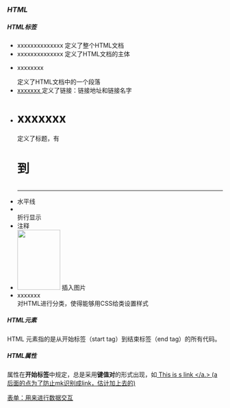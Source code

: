 ### *HTML*



#####  *HTML标签*

- <html> xxxxxxxxxxxxxx </html>  定义了整个HTML文档
- <body> xxxxxxxxxxxxxx </body>  定义了HTML文档的主体
- <p> xxxxxxxx </p>  定义了HTML文档中的一个段落
- <a href="xxxxxx"> xxxxxxx </a  > 定义了链接：链接地址和链接名字
- <h1>  xxxxxxx </h1>  定义了标题，有<h1>到<h6>
- <hr />  水平线
- <br />  折行显示
- <!-- xxxxxxxxxxxxxx -->   注释
- <img src ="xxxxx.png"  width='100' height='140' />   插入图片
- <div>  xxxxxxx  </div>  对HTML进行分类，使得能够用CSS给类设置样式



##### *HTML元素*

HTML 元素指的是从开始标签（start tag）到结束标签（end tag）的所有代码。



##### *HTML属性*

属性在**开始标签**中规定，总是采用**键值对**的形式出现，如<a href="www.alipay.com"> This is s link </a.>  (a后面的点为了防止mk识别成link，估计加上去的)











表单：用来进行数据交互
